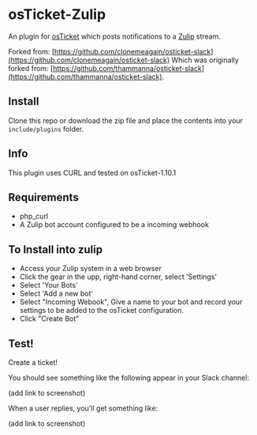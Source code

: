 osTicket-Zulip
==============
An plugin for [osTicket](https://osticket.com) which posts notifications to a [Zulip](https://zulipchat.com/) stream.

Forked from: [https://github.com/clonemeagain/osticket-slack](https://github.com/clonemeagain/osticket-slack)
Which was originally forked from: [https://github.com/thammanna/osticket-slack](https://github.com/thammanna/osticket-slack).

Install
--------
Clone this repo or download the zip file and place the contents into your `include/plugins` folder.

Info
------
This plugin uses CURL and tested on osTicket-1.10.1

## Requirements
- php_curl
- A Zulip bot account configured to be a incoming webhook

## To Install into zulip 
- Access your Zulip system in a web browser
- Click the gear in the upp, right-hand corner, select 'Settings'
- Select 'Your Bots'
- Select 'Add a new bot'
- Select "Incoming Webook", Give a name to your bot and record your settings to be added to the osTicket configuration.
- Click "Create Bot"

## Test!
Create a ticket!



You should see something like the following appear in your Slack channel:

(add link to screenshot)

When a user replies, you'll get something like:

(add link to screenshot)

